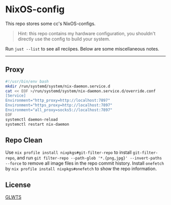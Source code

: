 # NixOS-config

This repo stores some cc's NixOS-configs.

> Hint: this repo contains my hardware configuration, you shouldn't directly use the config to build your system.

Run `just --list` to see all reciipes. Below are some miscellaneous notes.

---

## Proxy

```bash
#!/usr/bin/env bash
mkdir /run/systemd/system/nix-daemon.service.d
cat << EOF >/run/systemd/system/nix-daemon.service.d/override.conf
[Service]
Environment="http_proxy=http://localhost:7897"
Environment="https_proxy=http://localhost:7897"
Environment="all_proxy=socks5://localhost:7897"
EOF
systemctl daemon-reload
systemctl restart nix-daemon
```

## Repo Clean

Use `nix profile install nixpkgs#git-filter-repo` to install `git-filter-repo`, and run `git filter-repo --path-glob '*.{png,jpg}' --invert-paths --force` to remove all image files in the repo commit history. Install `onefetch` by `nix profile install nixpkgs#onefetch` to show the repo information.

## License

[GLWTS](LICENSE)
